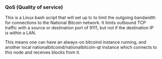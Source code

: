 ### QoS (Quality of service) ###

This is a Linux bash script that will set up tc to limit the outgoing bandwidth for connections to the National Bitcoin network. It limits outbound TCP traffic with a source or destination port of 9111, but not if the destination IP is within a LAN.

This means one can have an always-on bitcoind instance running, and another local nationalbitcoind/nationalbitcoin-qt instance which connects to this node and receives blocks from it.
